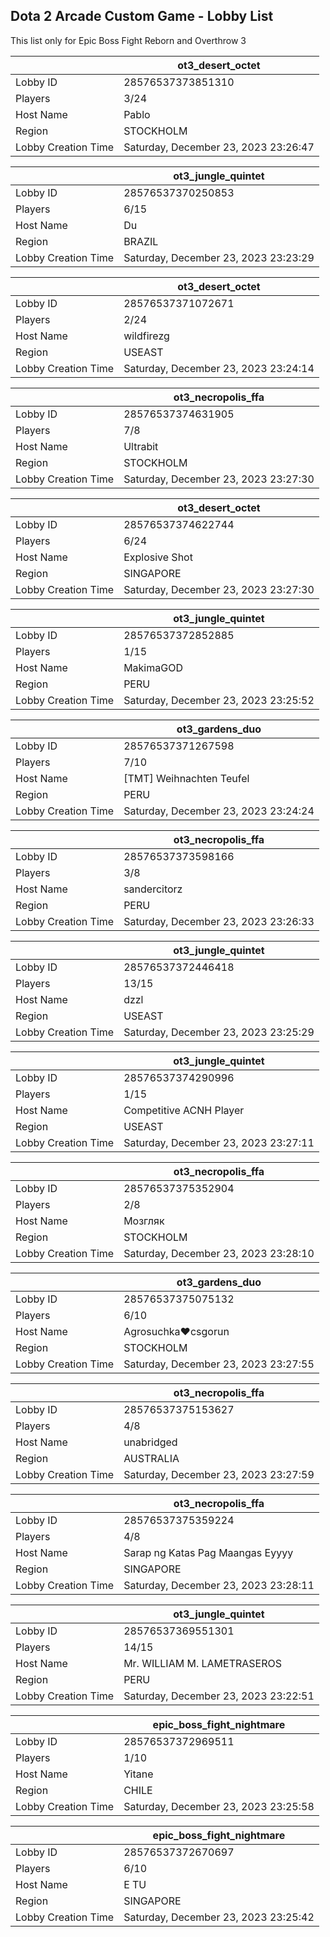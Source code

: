 ## Dota 2 Arcade Custom Game - Lobby List

This list only for Epic Boss Fight Reborn and Overthrow 3

|  | ot3_desert_octet |
| ------ | ------ |
| Lobby ID | 28576537373851310 |
| Players | 3/24 |
| Host Name | Pablo |
| Region | STOCKHOLM |
| Lobby Creation Time | Saturday, December 23, 2023 23:26:47 |


|  | ot3_jungle_quintet |
| ------ | ------ |
| Lobby ID | 28576537370250853 |
| Players | 6/15 |
| Host Name | Du |
| Region | BRAZIL |
| Lobby Creation Time | Saturday, December 23, 2023 23:23:29 |


|  | ot3_desert_octet |
| ------ | ------ |
| Lobby ID | 28576537371072671 |
| Players | 2/24 |
| Host Name | wildfirezg |
| Region | USEAST |
| Lobby Creation Time | Saturday, December 23, 2023 23:24:14 |


|  | ot3_necropolis_ffa |
| ------ | ------ |
| Lobby ID | 28576537374631905 |
| Players | 7/8 |
| Host Name | Ultrabit |
| Region | STOCKHOLM |
| Lobby Creation Time | Saturday, December 23, 2023 23:27:30 |


|  | ot3_desert_octet |
| ------ | ------ |
| Lobby ID | 28576537374622744 |
| Players | 6/24 |
| Host Name | Explosive Shot |
| Region | SINGAPORE |
| Lobby Creation Time | Saturday, December 23, 2023 23:27:30 |


|  | ot3_jungle_quintet |
| ------ | ------ |
| Lobby ID | 28576537372852885 |
| Players | 1/15 |
| Host Name | MakimaGOD |
| Region | PERU |
| Lobby Creation Time | Saturday, December 23, 2023 23:25:52 |


|  | ot3_gardens_duo |
| ------ | ------ |
| Lobby ID | 28576537371267598 |
| Players | 7/10 |
| Host Name | [TMT] Weihnachten Teufel |
| Region | PERU |
| Lobby Creation Time | Saturday, December 23, 2023 23:24:24 |


|  | ot3_necropolis_ffa |
| ------ | ------ |
| Lobby ID | 28576537373598166 |
| Players | 3/8 |
| Host Name | sandercitorz |
| Region | PERU |
| Lobby Creation Time | Saturday, December 23, 2023 23:26:33 |


|  | ot3_jungle_quintet |
| ------ | ------ |
| Lobby ID | 28576537372446418 |
| Players | 13/15 |
| Host Name | dzzl |
| Region | USEAST |
| Lobby Creation Time | Saturday, December 23, 2023 23:25:29 |


|  | ot3_jungle_quintet |
| ------ | ------ |
| Lobby ID | 28576537374290996 |
| Players | 1/15 |
| Host Name | Competitive ACNH Player |
| Region | USEAST |
| Lobby Creation Time | Saturday, December 23, 2023 23:27:11 |


|  | ot3_necropolis_ffa |
| ------ | ------ |
| Lobby ID | 28576537375352904 |
| Players | 2/8 |
| Host Name | Мозгляк |
| Region | STOCKHOLM |
| Lobby Creation Time | Saturday, December 23, 2023 23:28:10 |


|  | ot3_gardens_duo |
| ------ | ------ |
| Lobby ID | 28576537375075132 |
| Players | 6/10 |
| Host Name | Agrosuchka♥csgorun |
| Region | STOCKHOLM |
| Lobby Creation Time | Saturday, December 23, 2023 23:27:55 |


|  | ot3_necropolis_ffa |
| ------ | ------ |
| Lobby ID | 28576537375153627 |
| Players | 4/8 |
| Host Name | unabridged |
| Region | AUSTRALIA |
| Lobby Creation Time | Saturday, December 23, 2023 23:27:59 |


|  | ot3_necropolis_ffa |
| ------ | ------ |
| Lobby ID | 28576537375359224 |
| Players | 4/8 |
| Host Name | Sarap ng Katas Pag Maangas Eyyyy |
| Region | SINGAPORE |
| Lobby Creation Time | Saturday, December 23, 2023 23:28:11 |


|  | ot3_jungle_quintet |
| ------ | ------ |
| Lobby ID | 28576537369551301 |
| Players | 14/15 |
| Host Name | Mr. WILLIAM M. LAMETRASEROS |
| Region | PERU |
| Lobby Creation Time | Saturday, December 23, 2023 23:22:51 |


|  | epic_boss_fight_nightmare |
| ------ | ------ |
| Lobby ID | 28576537372969511 |
| Players | 1/10 |
| Host Name | Yitane |
| Region | CHILE |
| Lobby Creation Time | Saturday, December 23, 2023 23:25:58 |


|  | epic_boss_fight_nightmare |
| ------ | ------ |
| Lobby ID | 28576537372670697 |
| Players | 6/10 |
| Host Name | E TU |
| Region | SINGAPORE |
| Lobby Creation Time | Saturday, December 23, 2023 23:25:42 |



